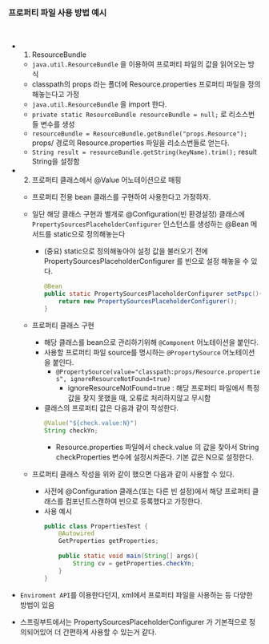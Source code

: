 ### 프로퍼티 파일 사용 방법 예시

<br>

- 1. ResourceBundle
    - ```java.util.ResourceBundle``` 을 이용하여 프로퍼티 파일의 값을 읽어오는 방식
    - classpath의 props 라는 폴더에 Resource.properties 프로퍼티 파일을 정의 해놓는다고 가정
    - ```java.util.ResourceBundle``` 을 import 한다.
    - ```private static ResourceBundle resourceBundle = null;``` 로 리소스번들 변수를 생성
    - ```resourceBundle = ResourceBundle.getBundle("props.Resource");``` props/ 경로의 Resource.properties 파일을 리소스번들로 얻는다.
    - ```String result = resourceBundle.getString(keyName).trim();``` result String을 설정함

- 2. 프로퍼티 클래스에서 @Value 어노테이션으로 매핑
    - 프로퍼티 전용 bean 클래스를 구현하여 사용한다고 가정하자.

    - 일단 해당 클래스 구현과 별개로 @Configuration(빈 환경설정) 클래스에 ```PropertySourcesPlaceholderConfigurer``` 인스턴스를 생성하는 @Bean 메서드를 static으로 정의해놓는다
        - (중요) static으로 정의해놓아야 설정 값을 불러오기 전에 PropertySourcesPlaceholderConfigurer 를 빈으로 설정 해놓을 수 있다.
            ```java
            @Bean
            public static PropertySourcesPlaceholderConfigurer setPspc(){
                return new PropertySourcesPlaceholderConfigurer();
            }
            ```
            
    - 프로퍼티 클래스 구현
        - 해당 클래스를 bean으로 관리하기위해 ```@Component``` 어노테이션을 붙인다.
        - 사용할 프로퍼티 파일 source를 명시하는 ```@PropertySource``` 어노테이션을 붙인다.
            - ```@PropertySource(value="classpath:props/Resource.properties", ignoreResourceNotFound=true)```
                - ignoreResourceNotFound=true : 해당 프로퍼티 파일에서 특정 값을 찾지 못했을 때, 오류로 처리하지않고 무시함
        - 클래스의 프로퍼티 값은 다음과 같이 작성한다.
            ```java
            @Value("${check.value:N}")
            String checkYn;
            ```
            - Resource.properties 파일에서 check.value 의 값을 찾아서 String checkProperties 변수에 설정시켜준다. 기본 값은 N으로 설정한다.

    - 프로퍼티 클래스 작성을 위와 같이 했으면 다음과 같이 사용할 수 있다.
        - 사전에 @Configuration 클래스(또는 다른 빈 설정)에서 해당 프로퍼티 클래스를 컴포넌트스캔하여 빈으로 등록했다고 가정한다.
        - 사용 예시
            ```java
            public class PropertiesTest {
                @Autowired
                GetProperties getProperties;
                
                public static void main(String[] args){
                    String cv = getProperties.checkYn;
                }
            }
            ```
    
- ```Enviroment API```를 이용한다던지, xml에서 프로퍼티 파일을 사용하는 등 다양한 방법이 있음

- 스프링부트에서는 PropertySourcesPlaceholderConfigurer 가 기본적으로 정의되어있어 더 간편하게 사용할 수 있는거 같다.
